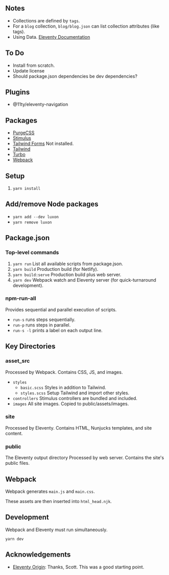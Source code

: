 
## Notes

- Collections are defined by `tags`.
- For a `blog` collection, `blog/blog.json` can list collection attributes (like tags).
- Using Data. [Eleventy Documentation](https://www.11ty.dev/docs/data/)

## To Do

- Install from scratch.
- Update license
- Should package.json dependencies be dev dependencies?

## Plugins

- @11ty/eleventy-navigation


## Packages

- [PurgeCSS](https://purgecss.com)
- [Stimulus](https://stimulus.hotwired.dev/handbook/introduction)
- [Tailwind Forms](https://github.com/tailwindlabs/tailwindcss-forms) Not installed.
- [Tailwind](https://tailwindcss.com)
- [Turbo](https://turbo.hotwired.dev/handbook/introduction)
- [Webpack](https://webpack.js.org)


## Setup

1. `yarn install`


## Add/remove Node packages

- `yarn add --dev luxon`
- `yarn remove luxon`


## Package.json

### Top-level commands

1. `yarn run` List all available scripts from package.json.
1. `yarn build` Production build (for Netlify).
1. `yarn build:serve` Production build plus web server.
1. `yarn dev` Webpack watch and Eleventy server (for quick-turnaround development).

### npm-run-all

Provides sequential and parallel execution of scripts.

- `run-s` runs steps sequentially.
- `run-p` runs steps in parallel.
- `run-s -l` prints a label on each output line.


## Key Directories

### asset_src

Processed by Webpack. Contains CSS, JS, and images.

- `styles`
  - `basic.scss` Styles in addition to Tailwind.
  - `styles.scss` Setup Tailwind and import other styles.
- `controllers` Stimulus controllers are bundled and included.
- `images` All site images. Copied to public/assets/images.

### site

Processed by Eleventy. Contains HTML, Nunjucks templates, and site content.

### public

The Eleventy output directory Processed by web server. Contains the site's public files.


## Webpack

Webpack generates `main.js` and `main.css`.

These assets are then inserted into `html_head.njk`.


## Development

Webpack and Eleventy must run simultaneously.

`yarn dev`

## Acknowledgements

- [Eleventy Origin](https://github.com/scottwater/eleventy-origin): Thanks, Scott. This was a good starting point.



